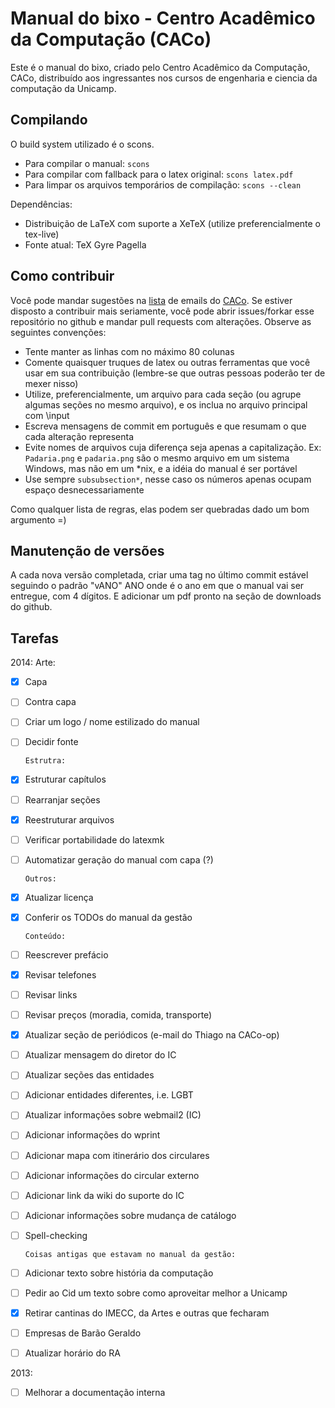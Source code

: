 Manual do bixo - Centro Acadêmico da Computação (CACo)
======================================================

Este é o manual do bixo, criado pelo Centro Acadêmico da Computação, CACo,
distribuído aos ingressantes nos cursos de engenharia e ciencia da computação
da Unicamp.

Compilando
----------

O build system utilizado é o scons.

 - Para compilar o manual: `scons`
 - Para compilar com fallback para o latex original: `scons latex.pdf`
 - Para limpar os arquivos temporários de compilação: `scons --clean`

Dependências:

 - Distribuição de LaTeX com suporte a XeTeX (utilize preferencialmente o
   tex-live)
 - Fonte atual: TeX Gyre Pagella

Como contribuir
---------------

Você pode mandar sugestões na [lista](http://groups.google.com/group/cacounicamp)
de emails do [CACo](www.caco.ic.unicamp.br). Se estiver disposto a contribuir
mais seriamente, você pode abrir issues/forkar esse repositório no github e
mandar pull requests com alterações. Observe as seguintes convenções:

 - Tente manter as linhas com no máximo 80 colunas
 - Comente quaisquer truques de latex ou outras ferramentas que você usar em sua
   contribuição (lembre-se que outras pessoas poderão ter de mexer nisso)
 - Utilize, preferencialmente, um arquivo para cada seção (ou agrupe algumas
   seções no mesmo arquivo), e os inclua no arquivo principal com \input
 - Escreva mensagens de commit em português e que resumam o que cada alteração
   representa
 - Evite nomes de arquivos cuja diferença seja apenas a capitalização. Ex:
   `Padaria.png` e `padaria.png` são o mesmo arquivo em um sistema Windows, mas
   não em um \*nix, e a idéia do manual é ser portável
 - Use sempre `subsubsection*`, nesse caso os números apenas ocupam espaço
   desnecessariamente

Como qualquer lista de regras, elas podem ser quebradas dado um bom argumento =)

Manutenção de versões
---------------------

A cada nova versão completada, criar uma tag no último commit estável seguindo
o padrão "vANO" ANO onde é o ano em que o manual vai ser entregue, com
4 dígitos. E adicionar um pdf pronto na seção de downloads do github.

Tarefas
-------

2014:
  Arte:
- [x] Capa
- [ ] Contra capa
- [ ] Criar um logo / nome estilizado do manual
- [ ] Decidir fonte

      Estrutra:
- [x] Estruturar capítulos
- [ ] Rearranjar seções
- [x] Reestruturar arquivos
- [ ] Verificar portabilidade do latexmk
- [ ] Automatizar geração do manual com capa (?)

      Outros:
- [x] Atualizar licença
- [x] Conferir os TODOs do manual da gestão

      Conteúdo:
- [ ] Reescrever prefácio
- [x] Revisar telefones
- [ ] Revisar links
- [ ] Revisar preços (moradia, comida, transporte)
- [x] Atualizar seção de periódicos (e-mail do Thiago na CACo-op)
- [ ] Atualizar mensagem do diretor do IC
- [ ] Atualizar seções das entidades
- [ ] Adicionar entidades diferentes, i.e. LGBT
- [ ] Atualizar informações sobre webmail2 (IC)
- [ ] Adicionar informações do wprint
- [ ] Adicionar mapa com itinerário dos circulares
- [ ] Adicionar informações do circular externo
- [ ] Adicionar link da wiki do suporte do IC
- [ ] Adicionar informações sobre mudança de catálogo
- [ ] Spell-checking

      Coisas antigas que estavam no manual da gestão:
- [ ] Adicionar texto sobre história da computação
- [ ] Pedir ao Cid um texto sobre como aproveitar
      melhor a Unicamp
- [x] Retirar cantinas do IMECC, da Artes e outras que fecharam
- [ ] Empresas de Barão Geraldo
- [ ] Atualizar horário do RA

2013:

- [ ] Melhorar a documentação interna
